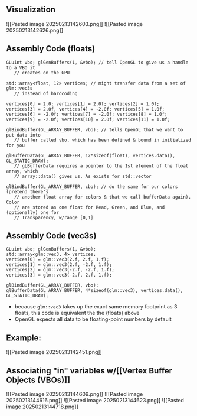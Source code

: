 ## Visualization
![[Pasted image 20250213142603.png]]
![[Pasted image 20250213142626.png]]

## Assembly Code (floats)
```
GLuint vbo; glGenBuffers(1, &vbo); // tell OpenGL to give us a handle to a VBO it
   // creates on the GPU

std::array<float, 12> vertices; // might transfer data from a set of glm::vec3s
   // instead of hardcoding

vertices[0] = 2.0; vertices[1] = 2.0f; vertices[2] = 1.0f;
vertices[3] = 2.0f, vertices[4] = -2.0f; vertices[5] = 1.0f;
vertices[6] = -2.0f; vertices[7] = -2.0f; vertices[8] = 1.0f;
vertices[9] = -2.0f; vertices[10] = 2.0f; vertices[11] = 1.0f;

glBindBuffer(GL_ARRAY_BUFFER, vbo); // tells OpenGL that we want to put data into
   // buffer called vbo, which has been defined & bound in initialized for you

glBufferData(GL_ARRAY_BUFFER, 12*sizeof(float), vertices.data(), GL_STATIC_DRAW); 
   // gLBufferData requires a pointer to the 1st element of the float array, which
   // array::data() gives us. As exists for std::vector

glBindBuffer(GL_ARRAY_BUFFER, cbo); // do the same for our colors (pretend there's
   // another float array for colors & that we call bufferData again). Color 
   // are stored as one float for Read, Green, and Blue, and (optionally) one for 
   // Transparency, w/range [0,1]
```

## Assembly Code (vec3s)
```
GLuint vbo; glGenBuffers(1, &vbo);
std::array<glm::vec3, 4> vertices;
vertices[0] = glm::vec3(2.f, 2.f, 1.f);
vertices[1] = glm::vec3(2.f, -2.f, 1.f);
vertices[2] = glm::vec3(-2.f, -2.f, 1.f);
vertices[3] = glm::vec3(-2.f, 2.f, 1.f);

glBindBuffer(GL_ARRAY_BUFFER, vbo);
glBufferData(GL_ARRAY_BUFFER, 4*sizeof(glm::vec3), vertices.data(), GL_STATIC_DRAW);
```
- because `glm::vec3` takes up the exact same memory footprint as 3 floats, this code is equivalent the the (floats) above
- OpenGL expects all data to be floating-point numbers by default

## Example:
![[Pasted image 20250213142451.png]]

## Associating "in" variables w/[[Vertex Buffer Objects (VBOs)]]
![[Pasted image 20250213144609.png]]
![[Pasted image 20250213144616.png]]
![[Pasted image 20250213144623.png]]
![[Pasted image 20250213144718.png]]


